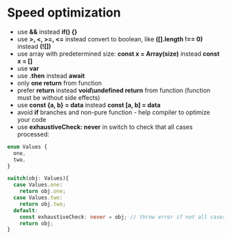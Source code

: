 # Speed optimization

- use **&&** instead **if() {}**
- use **>, <, >=, <=** instead convert to boolean, like **([].length !== 0)** instead  **(![])**
- use array with predetermined size: **const x = Array(size)** instead **const x = []**
- use **var**
- use **.then** instead **await**
- only **one return** from function
- prefer **return** instead **void\undefined return** from function (function must be without side effects)
- use **const {a, b} = data** instead **const [a, b] = data**
- avoid **if** branches and non-pure function - help compiler to optimize your code
- use **exhaustiveCheck: never** in switch to check that  all cases processed:

```ts
enum Values {
  one,
  two,
}

switch(obj: Values){
  case Values.one:
    return obj.one;
  case Values.two:
    return obj.two;
  default:
    const exhaustiveCheck: never = obj; // throw error if not all cases processed
    return obj;
}
```
